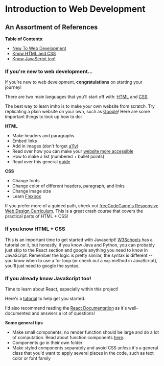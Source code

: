 # Introduction to Web Development
## An Assortment of References

**Table of Contents**:
* [New To Web Development](#if-youre-new-to-web-development)
* [Know HTML and CSS](#if-you-know-HTML--CSS)
* [Know JavaScript too!](#if-you-already-know-javascript-too)

### If you're new to web development...
If you're new to web development, **congratulations** on starting your journey!

There are two main languages that you'll start off with: [HTML](https://www.w3schools.com/html/html_intro.asp) and [CSS](https://www.w3schools.com/css/css_intro.asp).

The best way to learn imho is to make your own website from scratch. Try replicating a plain website on your own, such as [Google](https://google.com)!
Here are some important things to look up how to do:

**HTML**
* Make headers and paragraphs
* Embed links
* Add in images (don't forget [a11y](https://www.a11yproject.com/))
* Read over how you can make your [website more accessible](https://webaccess.berkeley.edu/resources/tips/web-accessibility)
* How to make a list (numbered + bullet points)
* Read over this general [guide](https://webaccess.berkeley.edu/resources/tips/web-accessibility)

**CSS**
* Change fonts
* Change color of different headers, paragraph, and links
* Change image size
* Learn [Flexbox](https://css-tricks.com/snippets/css/a-guide-to-flexbox/)

If you prefer more of a guided path, check out [freeCodeCamp's Responsive Web Design Curriculum](https://www.freecodecamp.org/learn/responsive-web-design/#basic-html-and-html5). This is a great crash course that covers the practical parts of HTML + CSS!

### If you know HTML + CSS
This is an important time to get started with Javascript! [W3Schools](https://www.w3schools.com/js/DEFAULT.asp) has a tutorial on it, but honestly, if you know Java and Python, you can probably just skip to the React section and google anything you need to know in JavaScript. Remember the logic is pretty similar, the syntax is different -- you know when to use a for loop (or check out a `map` method in JavaScript), you'll just need to google the syntax.

### If you already know JavaScript too!
Time to learn about React, especially within this project!

Here's a [tutorial](https://reactjs.org/tutorial/tutorial.html) to help get you started.

I'd also recommend reading the [React Documentation](https://reactjs.org/docs/getting-started.html) as it's well-documented and answers a lot of questions!

**Some general tips**
* Make small components; no render function should be large and do a lot of computation. Read about function components [here](https://reactjs.org/docs/components-and-props.html).
* Components go in their own folder
* Make styled components separately and avoid CSS *unless* it's a general class that you'd want to apply several places in the code, such as text color or font family